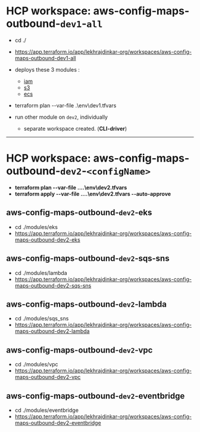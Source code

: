 # HCP workspace: aws-config-maps-outbound-`dev1`-`all`
- cd ./
- https://app.terraform.io/app/lekhrajdinkar-org/workspaces/aws-config-maps-outbound-dev1-all
- deploys these 3 modules : 
  - [iam](main-01-iam.tf)
  - [s3](main-01-iam.tf)
  - [ecs](main-01-iam.tf)
- terraform plan --var-file .\env\dev1.tfvars

- run other module on `dev2`, individually
  - separate workspace created. (**CLI-driver**)

---

# HCP workspace: aws-config-maps-outbound-`dev2`-`<configName>`
- **terraform plan --var-file ..\..\env\dev2.tfvars**
- **terraform apply --var-file ..\..\env\dev2.tfvars --auto-approve**

##  aws-config-maps-outbound-`dev2`-eks
- cd ./modules/eks
- https://app.terraform.io/app/lekhrajdinkar-org/workspaces/aws-config-maps-outbound-dev2-eks

##  aws-config-maps-outbound-`dev2`-sqs-sns
- cd ./modules/lambda
- https://app.terraform.io/app/lekhrajdinkar-org/workspaces/aws-config-maps-outbound-dev2-sqs-sns

##  aws-config-maps-outbound-`dev2`-lambda
- cd ./modules/sqs_sns
- https://app.terraform.io/app/lekhrajdinkar-org/workspaces/aws-config-maps-outbound-dev2-lambda

##  aws-config-maps-outbound-`dev2`-vpc
- cd ./modules/vpc
- https://app.terraform.io/app/lekhrajdinkar-org/workspaces/aws-config-maps-outbound-dev2-vpc

##  aws-config-maps-outbound-`dev2`-eventbridge
- cd ./modules/eventbridge
- https://app.terraform.io/app/lekhrajdinkar-org/workspaces/aws-config-maps-outbound-dev2-eventbridge